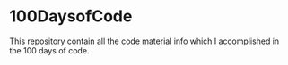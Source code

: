 # 100DaysofCode
This repository contain all the code material info which I accomplished in the 100 days of code. 
